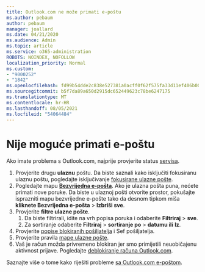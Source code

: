 ```yaml
---
title: Outlook.com ne može primati e-poštu
ms.author: pebaum
author: pebaum
manager: joallard
ms.date: 04/21/2020
ms.audience: Admin
ms.topic: article
ms.service: o365-administration
ROBOTS: NOINDEX, NOFOLLOW
localization_priority: Normal
ms.custom:
- "9000252"
- "1842"
ms.openlocfilehash: fd99b54dde2c838e527381a0acff0f62f575fa33d11ef406b005761399b969a5
ms.sourcegitcommit: b5f7da89a650d2915dc652449623c78be6247175
ms.translationtype: MT
ms.contentlocale: hr-HR
ms.lasthandoff: 08/05/2021
ms.locfileid: "54064484"
---
```

# <a name="unable-to-receive-email"></a>Nije moguće primati e-poštu

Ako imate problema s Outlook.com, najprije provjerite status [servisa](https://go.microsoft.com/fwlink/p/?linkid=837482).

1. Provjerite drugu **ulaznu** poštu. Da biste saznali kako isključiti fokusiranu ulaznu poštu, pogledajte isključivanje [fokusirane ulazne pošte](https://support.office.com/article/f714d94d-9e63-4217-9ccb-6cb2986aa1b2). 
2. Pogledajte mapu [ **Bezvrijedna e-pošta**](https://outlook.live.com/mail/junkemail). Ako je ulazna pošta puna, nećete primati nove poruke. Da biste u ulaznoj pošti otvorite prostor, pokušajte isprazniti mapu bezvrijedne e-pošte tako da desnom tipkom miša **kliknete Bezvrijedna e-pošta**  >  **Izbriši sve**.
3. Provjerite **filtre ulazne pošte**. 
    1. Da biste filtrirali, idite na vrh popisa poruka i odaberite **Filtriraj**  >  **sve**.
    2. Za sortiranje odaberite **Filtriraj**  >  **sortiranje po**  >  **datumu ili** **Iz**.
4. Provjerite [popise blokiranih pošiljatelja](https://outlook.live.com/mail/options/mail/junkEmail) i Sef pošiljatelja.
5. Provjerite pravila [mape ulazne pošte](https://outlook.live.com/mail/options/mail/rules).
6. Vaš je račun možda privremeno blokiran jer smo primijetili neuobičajenu aktivnost prijave. Pogledajte [deblokiranje računa Outlook.com](https://support.office.com/article/f4ad2701-d166-4d8b-8a6a-9af2a1f8a4c4).

Saznajte više o tome kako riješiti probleme [sa Outlook.com e-poštom](https://support.office.com/article/d39e3341-8d79-4bf1-b3c7-ded602233642).